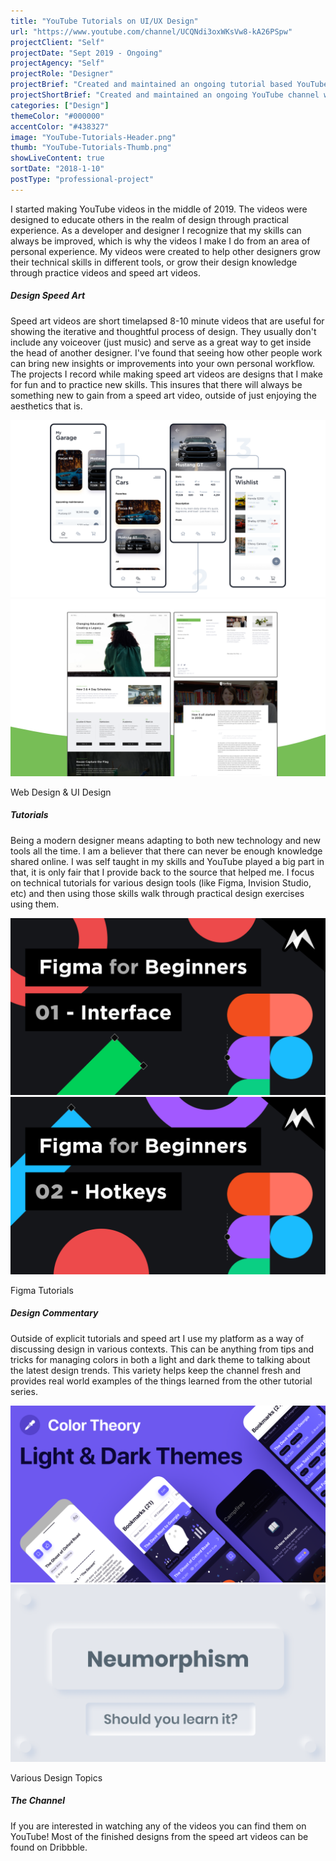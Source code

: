 ```yaml
---
title: "YouTube Tutorials on UI/UX Design"
url: "https://www.youtube.com/channel/UCQNdi3oxWKsVw8-kA26PSpw"
projectClient: "Self"
projectDate: "Sept 2019 - Ongoing"
projectAgency: "Self"
projectRole: "Designer"
projectBrief: "Created and maintained an ongoing tutorial based YouTube channel with a focus in teaching others design based concepts. Showed new concepts to others through building foundational ideas and then implementing those skills in 'design practice' videos. Demonstrated various ways of design thinking via speed art videos where graphic design and user interfaces (web and mobile) were created."
projectShortBrief: "Created and maintained an ongoing YouTube channel with a focus in teaching others design based concepts."
categories: ["Design"]
themeColor: "#000000"
accentColor: "#438327"
image: "YouTube-Tutorials-Header.png"
thumb: "YouTube-Tutorials-Thumb.png"
showLiveContent: true
sortDate: "2018-1-10"
postType: "professional-project"
---
```

I started making YouTube videos in the middle of 2019. The videos were designed to educate others in the realm of design through practical experience. As a developer and designer I recognize that my skills can always be improved, which is why the videos I make I do from an area of personal experience. My videos were created to help other designers grow their technical skills in different tools, or grow their design knowledge through practice videos and speed art videos.

##### Design Speed Art
Speed art videos are short timelapsed 8-10 minute videos that are useful for showing the iterative and thoughtful process of design. They usually don't include any voiceover (just music) and serve as a great way to get inside the head of another designer. I've found that seeing how other people work can bring new insights or improvements into your own personal workflow. The projects I record while making speed art videos are designs that I make for fun and to practice new skills. This insures that there will always be something new to gain from a speed art video, outside of just enjoying the aesthetics that is.

<div class="photo-grid-container">
<div class="photo-grid">
<img src="mygarage-mobile.png" />
<img src="privateschool-web.png"/></div>
</div>
<p class="photo-grid-subtitle">Web Design & UI Design</p>

##### Tutorials
Being a modern designer means adapting to both new technology and new tools all the time. I am a believer that there can never be enough knowledge shared online. I was self taught in my skills and YouTube played a big part in that, it is only fair that I provide back to the source that helped me. I focus on technical tutorials for various design tools (like Figma, Invision Studio, etc) and then using those skills walk through practical design exercises using them.

<div class="photo-grid-container">
<div class="photo-grid">
<img src="figma-01.png" />
<img src="figma-02.png"/></div>
</div>
<p class="photo-grid-subtitle">Figma Tutorials</p>

##### Design Commentary
Outside of explicit tutorials and speed art I use my platform as a way of discussing design in various contexts. This can be anything from tips and tricks for managing colors in both a light and dark theme to talking about the latest design trends. This variety helps keep the channel fresh and provides real world examples of the things learned from the other tutorial series.

<div class="photo-grid-container">
<div class="photo-grid">
<img src="design-01.png" />
<img src="design-02.png"/></div>
</div>
<p class="photo-grid-subtitle">Various Design Topics</p>

##### The Channel
If you are interested in watching any of the videos you can find them on YouTube! Most of the finished designs from the speed art videos can be found on Dribbble.


